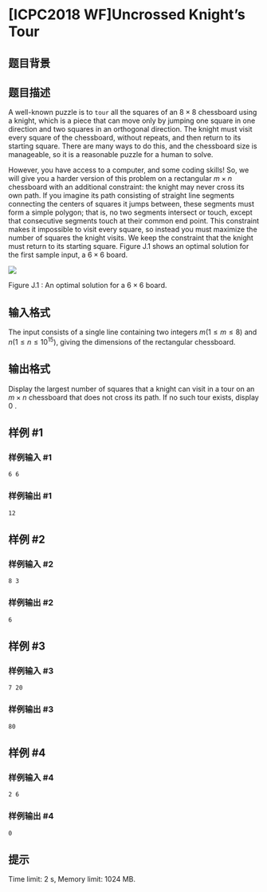# [ICPC2018 WF]Uncrossed Knight’s Tour

## 题目背景



## 题目描述



A well-known puzzle is to `tour` all the squares of an $8 \times 8$ chessboard using a knight, which is a piece that can move only by jumping one square in one direction and two squares in an orthogonal direction. The knight must visit every square of the chessboard, without repeats, and then return to its starting square. There are many ways to do this, and the chessboard size is manageable, so it is a reasonable puzzle for a human to solve.

However, you have access to a computer, and some coding skills! So, we will give you a harder version of this problem on a rectangular $m \times n$ chessboard with an additional constraint: the knight may never cross its own path. If you imagine its path consisting of straight line segments connecting the centers of squares it jumps between, these segments must form a simple polygon; that is, no two segments intersect or touch, except that consecutive segments touch at their common end point. This constraint makes it impossible to visit every square, so instead you must maximize the number of squares the knight visits. We keep the constraint that the knight must return to its starting square. Figure J.1 shows an optimal solution for the first sample input, a $6 \times 6$ board.

![](https://onlinejudgeimages.s3-ap-northeast-1.amazonaws.com/problem/15698/1.png)

Figure J.1 : An optimal solution for a $6 \times 6$ board.



## 输入格式



The input consists of a single line containing two integers $m (1 \le m \le 8)$ and $n (1 \le n \le 10^{15}),$ giving the dimensions of the rectangular chessboard.



## 输出格式



Display the largest number of squares that a knight can visit in a tour on an $m \times n$ chessboard that does not cross its path. If no such tour exists, display $0$ .



## 样例 #1

### 样例输入 #1
```
6 6
```

### 样例输出 #1

```
12
```

## 样例 #2

### 样例输入 #2
```
8 3
```

### 样例输出 #2

```
6
```

## 样例 #3

### 样例输入 #3
```
7 20
```

### 样例输出 #3

```
80
```

## 样例 #4

### 样例输入 #4
```
2 6
```

### 样例输出 #4

```
0
```

## 提示

Time limit: 2 s, Memory limit: 1024 MB. 


